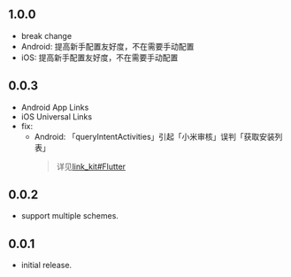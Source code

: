 ## 1.0.0

* break change
* Android: 提高新手配置友好度，不在需要手动配置
* iOS: 提高新手配置友好度，不在需要手动配置

## 0.0.3

* Android App Links
* iOS Universal Links
* fix:
  * Android: 「queryIntentActivities」引起「小米审核」误判「获取安装列表」
    > 详见[link_kit#Flutter](./README.md#flutter)

## 0.0.2

* support multiple schemes.

## 0.0.1

* initial release.
